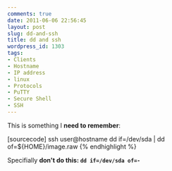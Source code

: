 ```yaml
---
comments: true
date: 2011-06-06 22:56:45
layout: post
slug: dd-and-ssh
title: dd and ssh
wordpress_id: 1303
tags:
- Clients
- Hostname
- IP address
- linux
- Protocols
- PuTTY
- Secure Shell
- SSH
---
```


This is something I **need to remember**:

[sourcecode]
ssh user@hostname dd if=/dev/sda | dd of=${HOME}/image.raw
{% endhighlight %}

Specifially **don't do this: `dd if=/dev/sda of=-`**
